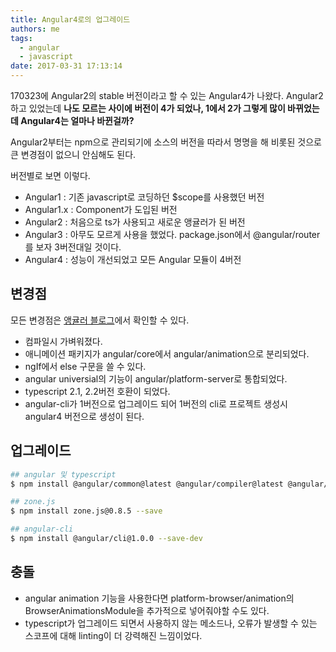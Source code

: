 ```yaml
---
title: Angular4로의 업그레이드
authors: me
tags:
  - angular
  - javascript
date: 2017-03-31 17:13:14
---
```


170323에 Angular2의 stable 버전이라고 할 수 있는 Angular4가 나왔다.
Angular2하고 있었는데 **나도 모르는 사이에 버전이 4가 되었나, 1에서 2가 그렇게 많이 바뀌었는데 Angular4는 얼마나 바뀐걸까?**

Angular2부터는 npm으로 관리되기에 소스의 버전을 따라서 명명을 해 비롯된 것으로 큰 변경점이 없으니 안심해도 된다.

버전별로 보면 이렇다.

- Angular1 : 기존 javascript로 코딩하던 \$scope를 사용했던 버전
- Angular1.x : Component가 도입된 버전
- Angular2 : 처음으로 ts가 사용되고 새로운 앵귤러가 된 버전
- Angular3 : 아무도 모르게 사용을 했었다. package.json에서 @angular/router를 보자 3버전대일 것이다.
- Angular4 : 성능이 개선되었고 모든 Angular 모듈이 4버전

## 변경점

모든 변경점은 [앵귤러 블로그](https://angularjs.blogspot.kr/)에서 확인할 수 있다.

- 컴파일시 가벼워졌다.
- 애니메이션 패키지가 angular/core에서 angular/animation으로 분리되었다.
- ngIf에서 else 구문을 쓸 수 있다.
- angular universial의 기능이 angular/platform-server로 통합되었다.
- typescript 2.1, 2.2버전 호환이 되었다.
- angular-cli가 1버전으로 업그레이드 되어 1버전의 cli로 프로젝트 생성시 angular4 버전으로 생성이 된다.

## 업그레이드

```bash
## angular 및 typescript
$ npm install @angular/common@latest @angular/compiler@latest @angular/compiler-cli@latest @angular/core@latest @angular/forms@latest @angular/http@latest @angular/platform-browser@latest @angular/platform-browser-dynamic@latest @angular/platform-server@latest @angular/router@latest @angular/animations@latest typescript@latest --save

## zone.js
$ npm install zone.js@0.8.5 --save

## angular-cli
$ npm install @angular/cli@1.0.0 --save-dev
```

## 충돌

- angular animation 기능을 사용한다면 platform-browser/animation의 BrowserAnimationsModule을 추가적으로 넣어줘야할 수도 있다.
- typescript가 업그레이드 되면서 사용하지 않는 메소드나, 오류가 발생할 수 있는 스코프에 대해 linting이 더 강력해진 느낌이었다.
